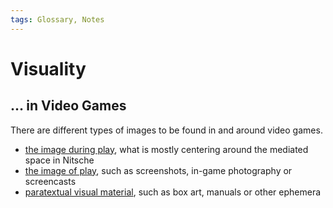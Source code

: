 ```yaml
---
tags: Glossary, Notes
---
```

# Visuality
## … in Video Games
There are different types of images to be found in and around video games.

- [the image during play](notes/Game%20FAVR.md), what is mostly centering around the mediated space in Nitsche
- [the image of play](literature/mauchInGamePhotographieBildwirklichkeit2017.md), such as screenshots, in-game photography or screencasts
- [paratextual visual material](literature/fernandez-varaIntroductionGameAnalysis2019.md), such as box art, manuals or other ephemera
